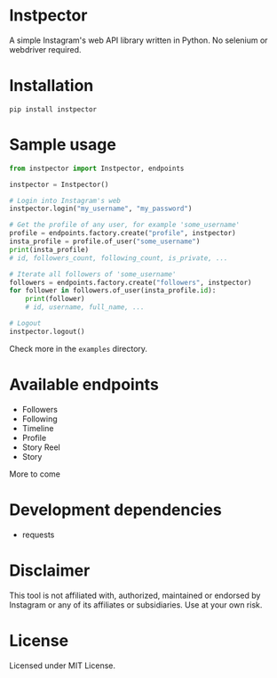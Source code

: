 # Instpector

A simple Instagram's web API library written in Python. No selenium or webdriver required.

# Installation

```
pip install instpector
```

# Sample usage

```python
from instpector import Instpector, endpoints

instpector = Instpector()

# Login into Instagram's web
instpector.login("my_username", "my_password")

# Get the profile of any user, for example 'some_username'
profile = endpoints.factory.create("profile", instpector)
insta_profile = profile.of_user("some_username")
print(insta_profile)
# id, followers_count, following_count, is_private, ... 

# Iterate all followers of 'some_username'
followers = endpoints.factory.create("followers", instpector)
for follower in followers.of_user(insta_profile.id):
    print(follower)
    # id, username, full_name, ...

# Logout
instpector.logout()
```

Check more in the `examples` directory.

# Available endpoints

- Followers   
- Following   
- Timeline   
- Profile   
- Story Reel    
- Story    

More to come

# Development dependencies

- requests

# Disclaimer

This tool is not affiliated with, authorized, maintained or endorsed by Instagram or any of its affiliates or subsidiaries. Use at your own risk.

# License

Licensed under MIT License.